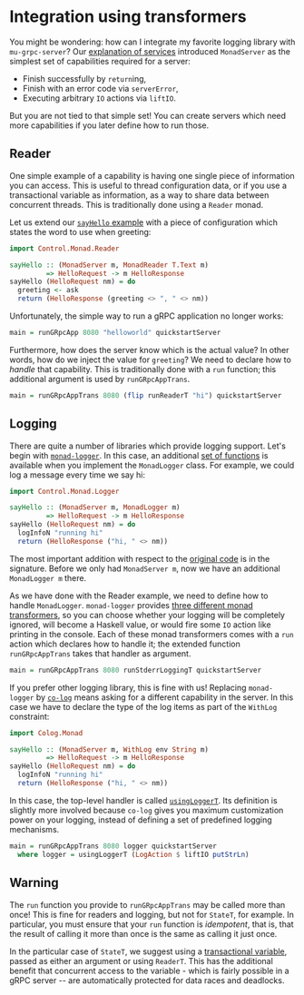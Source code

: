 # Integration using transformers

You might be wondering: how can I integrate my favorite logging library with `mu-grpc-server`? Our [explanation of services](rpc.md) introduced `MonadServer` as the simplest set of capabilities required for a server:

* Finish successfully by `return`ing,
* Finish with an error code via `serverError`,
* Executing arbitrary `IO` actions via `liftIO`.

But you are not tied to that simple set! You can create servers which need more capabilities if you later define how to run those.

## Reader

One simple example of a capability is having one single piece of information you can access. This is useful to thread configuration data, or if you use a transactional variable as information, as a way to share data between concurrent threads. This is traditionally done using a `Reader` monad.

Let us extend our [`sayHello` example](rpc.md) with a piece of configuration which states the word to use when greeting:

```haskell
import Control.Monad.Reader

sayHello :: (MonadServer m, MonadReader T.Text m)
         => HelloRequest -> m HelloResponse
sayHello (HelloRequest nm) = do
  greeting <- ask
  return (HelloResponse (greeting <> ", " <> nm))
```

Unfortunately, the simple way to run a gRPC application no longer works:

```haskell
main = runGRpcApp 8080 "helloworld" quickstartServer
```

Furthermore, how does the server know which is the actual value? In other words, how do we inject the value for `greeting`? We need to declare how to *handle* that capability. This is traditionally done with a `run` function; this additional argument is used by `runGRpcAppTrans`.

```haskell
main = runGRpcAppTrans 8080 (flip runReaderT "hi") quickstartServer
```

## Logging

There are quite a number of libraries which provide logging support. Let's begin with [`monad-logger`](https://github.com/snoyberg/monad-logger#readme). In this case, an additional [set of functions](http://hackage.haskell.org/package/monad-logger/docs/Control-Monad-Logger.html#g:8) is available when you implement the `MonadLogger` class. For example, we could log a message every time we say hi:

```haskell
import Control.Monad.Logger

sayHello :: (MonadServer m, MonadLogger m)
         => HelloRequest -> m HelloResponse
sayHello (HelloRequest nm) = do
  logInfoN "running hi"
  return (HelloResponse ("hi, " <> nm))
```

The most important addition with respect to the [original code](rpc.md) is in the signature. Before we only had `MonadServer m`, now we have an additional `MonadLogger m` there.

As we have done with the Reader example, we need to define how to handle `MonadLogger`. `monad-logger` provides [three different monad transformers](http://hackage.haskell.org/package/monad-logger-0.3.31/docs/Control-Monad-Logger.html#g:3), so you can choose whether your logging will be completely ignored, will become a Haskell value, or would fire some `IO` action like printing in the console. Each of these monad transformers comes with a `run` action which declares how to handle it; the extended function `runGRpcAppTrans` takes that handler as argument.

```haskell
main = runGRpcAppTrans 8080 runStderrLoggingT quickstartServer
```

If you prefer other logging library, this is fine with us! Replacing `monad-logger` by [`co-log`](https://github.com/kowainik/co-log) means asking for a different capability in the server. In this case we have to declare the type of the log items as part of the `WithLog` constraint:

```haskell
import Colog.Monad

sayHello :: (MonadServer m, WithLog env String m)
         => HelloRequest -> m HelloResponse
sayHello (HelloRequest nm) = do
  logInfoN "running hi"
  return (HelloResponse ("hi, " <> nm))
```

In this case, the top-level handler is called [`usingLoggerT`](http://hackage.haskell.org/package/co-log/docs/Colog-Monad.html#v:usingLoggerT). Its definition is slightly more involved because `co-log` gives you maximum customization power on your logging, instead of defining a set of predefined logging mechanisms.

```haskell
main = runGRpcAppTrans 8080 logger quickstartServer
  where logger = usingLoggerT (LogAction $ liftIO putStrLn)
```

## Warning

The `run` function you provide to `runGRpcAppTrans` may be called more than once! This is fine for readers and logging, but not for `StateT`, for example. In particular, you must ensure that your `run` function is *idempotent*, that is, that the result of calling it more than once is the same as calling it just once.

In the particular case of `StateT`, we suggest using a [transactional variable](http://hackage.haskell.org/package/stm/docs/Control-Concurrent-STM-TVar.html), passed as either an argument or using `ReaderT`. This has the additional benefit that concurrent access to the variable - which is fairly possible in a gRPC server -- are automatically protected for data races and deadlocks.
